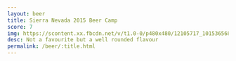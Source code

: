 ```yaml
---
layout: beer
title: Sierra Nevada 2015 Beer Camp
score: 7
img: https://scontent.xx.fbcdn.net/v/t1.0-0/p480x480/12105717_10153656863923745_5748636982943209878_n.jpg?oh=cb901640aa4e62d5dc1df623cb20e4f4&oe=58870AD7
desc: Not a favourite but a well rounded flavour
permalink: /beer/:title.html
---
```

